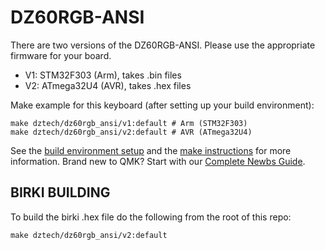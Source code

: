# DZ60RGB-ANSI

There are two versions of the DZ60RGB-ANSI. Please use the appropriate firmware for your board.

* V1: STM32F303 (Arm), takes .bin files
* V2: ATmega32U4 (AVR), takes .hex files

Make example for this keyboard (after setting up your build environment):

    make dztech/dz60rgb_ansi/v1:default # Arm (STM32F303)
    make dztech/dz60rgb_ansi/v2:default # AVR (ATmega32U4)

See the [build environment setup](https://docs.qmk.fm/#/getting_started_build_tools) and the [make instructions](https://docs.qmk.fm/#/getting_started_make_guide) for more information. Brand new to QMK? Start with our [Complete Newbs Guide](https://docs.qmk.fm/#/newbs).

## BIRKI BUILDING

To build the birki .hex file do the following from the root of this repo:

`make dztech/dz60rgb_ansi/v2:default`
